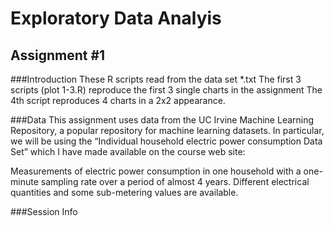 # Exploratory Data Analyis
## Assignment #1

###Introduction
These R scripts read from the data set *.txt
The first 3 scripts (plot 1-3.R) reproduce the first 3 single charts in the assignment
The 4th script reproduces 4 charts in a 2x2 appearance.

###Data
This assignment uses data from the UC Irvine Machine Learning Repository, a popular repository for machine learning datasets. In particular, we will be using the “Individual household electric power consumption Data Set” which I have made available on the course web site:

Measurements of electric power consumption in one household with a one-minute sampling rate over a period of almost 4 years. Different electrical quantities and some sub-metering values are available.

###Session Info



